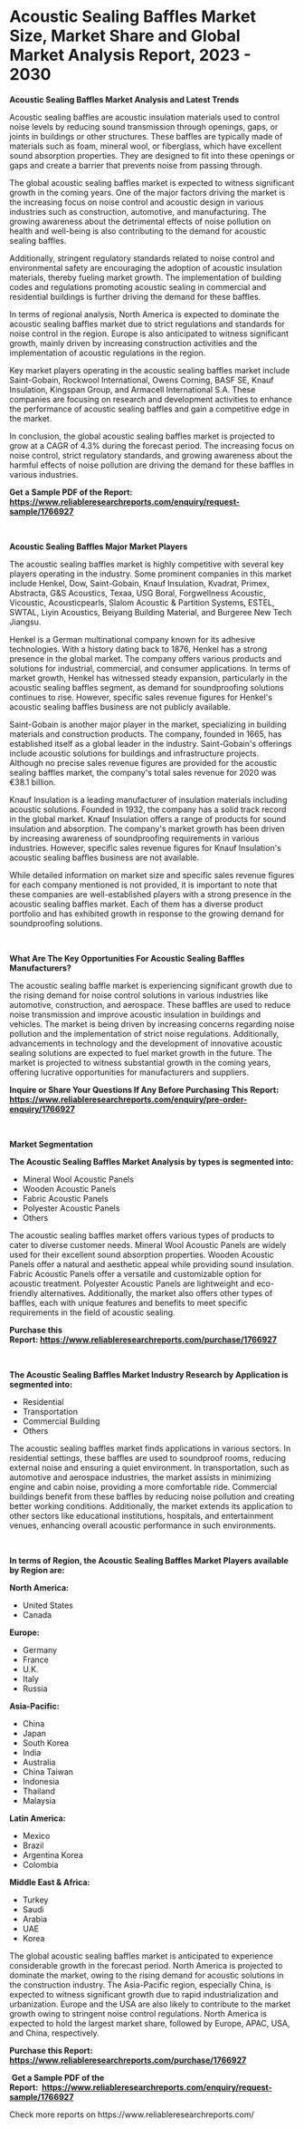 <p><h1>Acoustic Sealing Baffles Market Size, Market Share and Global Market Analysis Report, 2023 - 2030</h1></p><p><strong>Acoustic Sealing Baffles Market Analysis and Latest Trends</strong></p>
<p><p>Acoustic sealing baffles are acoustic insulation materials used to control noise levels by reducing sound transmission through openings, gaps, or joints in buildings or other structures. These baffles are typically made of materials such as foam, mineral wool, or fiberglass, which have excellent sound absorption properties. They are designed to fit into these openings or gaps and create a barrier that prevents noise from passing through.</p><p>The global acoustic sealing baffles market is expected to witness significant growth in the coming years. One of the major factors driving the market is the increasing focus on noise control and acoustic design in various industries such as construction, automotive, and manufacturing. The growing awareness about the detrimental effects of noise pollution on health and well-being is also contributing to the demand for acoustic sealing baffles.</p><p>Additionally, stringent regulatory standards related to noise control and environmental safety are encouraging the adoption of acoustic insulation materials, thereby fueling market growth. The implementation of building codes and regulations promoting acoustic sealing in commercial and residential buildings is further driving the demand for these baffles.</p><p>In terms of regional analysis, North America is expected to dominate the acoustic sealing baffles market due to strict regulations and standards for noise control in the region. Europe is also anticipated to witness significant growth, mainly driven by increasing construction activities and the implementation of acoustic regulations in the region.</p><p>Key market players operating in the acoustic sealing baffles market include Saint-Gobain, Rockwool International, Owens Corning, BASF SE, Knauf Insulation, Kingspan Group, and Armacell International S.A. These companies are focusing on research and development activities to enhance the performance of acoustic sealing baffles and gain a competitive edge in the market.</p><p>In conclusion, the global acoustic sealing baffles market is projected to grow at a CAGR of 4.3% during the forecast period. The increasing focus on noise control, strict regulatory standards, and growing awareness about the harmful effects of noise pollution are driving the demand for these baffles in various industries.</p></p>
<p><strong>Get a Sample PDF of the Report:&nbsp; <a href="https://www.reliableresearchreports.com/enquiry/request-sample/1766927">https://www.reliableresearchreports.com/enquiry/request-sample/1766927</a></strong></p>
<p>&nbsp;</p>
<p><strong>Acoustic Sealing Baffles Major Market Players</strong></p>
<p><p>The acoustic sealing baffles market is highly competitive with several key players operating in the industry. Some prominent companies in this market include Henkel, Dow, Saint-Gobain, Knauf Insulation, Kvadrat, Primex, Abstracta, G&S Acoustics, Texaa, USG Boral, Forgwellness Acoustic, Vicoustic, Acousticpearls, Slalom Acoustic & Partition Systems, ESTEL, SWTAL, Liyin Acoustics, Beiyang Building Material, and Burgeree New Tech Jiangsu.</p><p>Henkel is a German multinational company known for its adhesive technologies. With a history dating back to 1876, Henkel has a strong presence in the global market. The company offers various products and solutions for industrial, commercial, and consumer applications. In terms of market growth, Henkel has witnessed steady expansion, particularly in the acoustic sealing baffles segment, as demand for soundproofing solutions continues to rise. However, specific sales revenue figures for Henkel's acoustic sealing baffles business are not publicly available.</p><p>Saint-Gobain is another major player in the market, specializing in building materials and construction products. The company, founded in 1665, has established itself as a global leader in the industry. Saint-Gobain's offerings include acoustic solutions for buildings and infrastructure projects. Although no precise sales revenue figures are provided for the acoustic sealing baffles market, the company's total sales revenue for 2020 was €38.1 billion.</p><p>Knauf Insulation is a leading manufacturer of insulation materials including acoustic solutions. Founded in 1932, the company has a solid track record in the global market. Knauf Insulation offers a range of products for sound insulation and absorption. The company's market growth has been driven by increasing awareness of soundproofing requirements in various industries. However, specific sales revenue figures for Knauf Insulation's acoustic sealing baffles business are not available.</p><p>While detailed information on market size and specific sales revenue figures for each company mentioned is not provided, it is important to note that these companies are well-established players with a strong presence in the acoustic sealing baffles market. Each of them has a diverse product portfolio and has exhibited growth in response to the growing demand for soundproofing solutions.</p></p>
<p>&nbsp;</p>
<p><strong>What Are The Key Opportunities For Acoustic Sealing Baffles Manufacturers?</strong></p>
<p><p>The acoustic sealing baffle market is experiencing significant growth due to the rising demand for noise control solutions in various industries like automotive, construction, and aerospace. These baffles are used to reduce noise transmission and improve acoustic insulation in buildings and vehicles. The market is being driven by increasing concerns regarding noise pollution and the implementation of strict noise regulations. Additionally, advancements in technology and the development of innovative acoustic sealing solutions are expected to fuel market growth in the future. The market is projected to witness substantial growth in the coming years, offering lucrative opportunities for manufacturers and suppliers.</p></p>
<p><strong>Inquire or Share Your Questions If Any Before Purchasing This Report: <a href="https://www.reliableresearchreports.com/enquiry/pre-order-enquiry/1766927">https://www.reliableresearchreports.com/enquiry/pre-order-enquiry/1766927</a></strong></p>
<p>&nbsp;</p>
<p><strong>Market Segmentation</strong></p>
<p><strong>The Acoustic Sealing Baffles Market Analysis by types is segmented into:</strong></p>
<p><ul><li>Mineral Wool Acoustic Panels</li><li>Wooden Acoustic Panels</li><li>Fabric Acoustic Panels</li><li>Polyester Acoustic Panels</li><li>Others</li></ul></p>
<p><p>The acoustic sealing baffles market offers various types of products to cater to diverse customer needs. Mineral Wool Acoustic Panels are widely used for their excellent sound absorption properties. Wooden Acoustic Panels offer a natural and aesthetic appeal while providing sound insulation. Fabric Acoustic Panels offer a versatile and customizable option for acoustic treatment. Polyester Acoustic Panels are lightweight and eco-friendly alternatives. Additionally, the market also offers other types of baffles, each with unique features and benefits to meet specific requirements in the field of acoustic sealing.</p></p>
<p><strong>Purchase this Report:&nbsp;<a href="https://www.reliableresearchreports.com/purchase/1766927">https://www.reliableresearchreports.com/purchase/1766927</a></strong></p>
<p>&nbsp;</p>
<p><strong>The Acoustic Sealing Baffles Market Industry Research by Application is segmented into:</strong></p>
<p><ul><li>Residential</li><li>Transportation</li><li>Commercial Building</li><li>Others</li></ul></p>
<p><p>The acoustic sealing baffles market finds applications in various sectors. In residential settings, these baffles are used to soundproof rooms, reducing external noise and ensuring a quiet environment. In transportation, such as automotive and aerospace industries, the market assists in minimizing engine and cabin noise, providing a more comfortable ride. Commercial buildings benefit from these baffles by reducing noise pollution and creating better working conditions. Additionally, the market extends its application to other sectors like educational institutions, hospitals, and entertainment venues, enhancing overall acoustic performance in such environments.</p></p>
<p>&nbsp;</p>
<p><strong>In terms of Region, the Acoustic Sealing Baffles Market Players available by Region are:</strong></p>
<p>
    <p> <strong> North America: </strong>
        <ul>
            <li>United States</li>
            <li>Canada</li>
        </ul>
        </p> 
    <p> <strong> Europe: </strong>
        <ul>
            <li>Germany</li>
            <li>France</li>
            <li>U.K.</li>
            <li>Italy</li>
            <li>Russia</li>
        </ul>
        </p> 
    <p> <strong> Asia-Pacific: </strong>
        <ul>
            <li>China</li>
            <li>Japan</li>
            <li>South Korea</li>
            <li>India</li>
            <li>Australia</li>
            <li>China Taiwan</li>
            <li>Indonesia</li>
            <li>Thailand</li>
            <li>Malaysia</li>
        </ul>
        </p> 
    <p> <strong> Latin America: </strong>
        <ul>
            <li>Mexico</li>
            <li>Brazil</li>
            <li>Argentina Korea</li>
            <li>Colombia</li>
        </ul>
        </p> 
    <p> <strong> Middle East & Africa: </strong>
        <ul>
            <li>Turkey</li>
            <li>Saudi</li>
            <li>Arabia</li>
            <li>UAE</li>
            <li>Korea</li>
        </ul>
    </p>
    </p>
<p><p>The global acoustic sealing baffles market is anticipated to experience considerable growth in the forecast period. North America is projected to dominate the market, owing to the rising demand for acoustic solutions in the construction industry. The Asia-Pacific region, especially China, is expected to witness significant growth due to rapid industrialization and urbanization. Europe and the USA are also likely to contribute to the market growth owing to stringent noise control regulations. North America is expected to hold the largest market share, followed by Europe, APAC, USA, and China, respectively.</p></p>
<p><strong>Purchase this Report: <a href="https://www.reliableresearchreports.com/purchase/1766927">https://www.reliableresearchreports.com/purchase/1766927</a></strong></p>
<p>&nbsp;<strong>Get a Sample PDF of the Report:&nbsp;&nbsp;<a href="https://www.reliableresearchreports.com/enquiry/request-sample/1766927">https://www.reliableresearchreports.com/enquiry/request-sample/1766927</a></strong></p>
<p><strong></strong></p>
<p>Check more reports on https://www.reliableresearchreports.com/</p>
